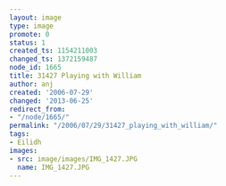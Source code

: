 ```yaml
---
layout: image
type: image
promote: 0
status: 1
created_ts: 1154211003
changed_ts: 1372159487
node_id: 1665
title: 31427 Playing with William
author: anj
created: '2006-07-29'
changed: '2013-06-25'
redirect_from:
- "/node/1665/"
permalink: "/2006/07/29/31427_playing_with_william/"
tags:
- Eilidh
images:
- src: image/images/IMG_1427.JPG
  name: IMG_1427.JPG
---
```


